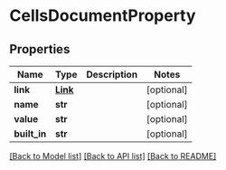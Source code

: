 # CellsDocumentProperty

## Properties
Name | Type | Description | Notes
------------ | ------------- | ------------- | -------------
**link** | [**Link**](Link.md) |  | [optional] 
**name** | **str** |  | [optional] 
**value** | **str** |  | [optional] 
**built_in** | **str** |  | [optional] 

[[Back to Model list]](../README.md#documentation-for-models) [[Back to API list]](../README.md#documentation-for-api-endpoints) [[Back to README]](../README.md)


